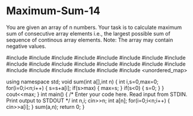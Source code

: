 # Maximum-Sum-14
You are given an array of n numbers. Your task is to calculate maximum sum of consecutive array elements i.e., the largest possible sum of sequence of continous array elements.  Note: The array may contain negative values.

#include <map>
#include <set>
#include <list>
#include <cmath>
#include <ctime>
#include <deque>
#include <queue>
#include <stack>
#include <string>
#include <bitset>
#include <cstdio>
#include <limits>
#include <vector>
#include <climits>
#include <cstring>
#include <cstdlib>
#include <fstream>
#include <numeric>
#include <sstream>
#include <iostream>
#include <algorithm>
#include <unordered_map>

using namespace std;
void sum(int a[],int n)
{
    int i,s=0,max=0;
    for(i=0;i<n;i++)
    {
        s=s+a[i];
        if(s>max)
        {
            max=s;
        }
        if(s<0)
        {
            s=0;
        }
    }
    cout<<max;
}
int main() {
    /* Enter your code here. Read input from STDIN. Print output to STDOUT */
    int n,i;
    cin>>n;
    int a[n];
    for(i=0;i<n;i++)
    {
        cin>>a[i];
    }
    sum(a,n);
    return 0;
}
